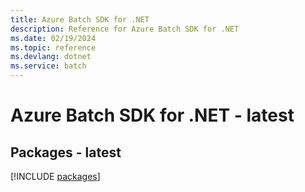 ```yaml
---
title: Azure Batch SDK for .NET
description: Reference for Azure Batch SDK for .NET
ms.date: 02/19/2024
ms.topic: reference
ms.devlang: dotnet
ms.service: batch
---
```

# Azure Batch SDK for .NET - latest
## Packages - latest
[!INCLUDE [packages](batch-index.md)]